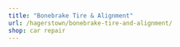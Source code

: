 ```yaml
---
title: "Bonebrake Tire & Alignment"
url: /hagerstown/bonebrake-tire-and-alignment/
shop: car repair
---
```


